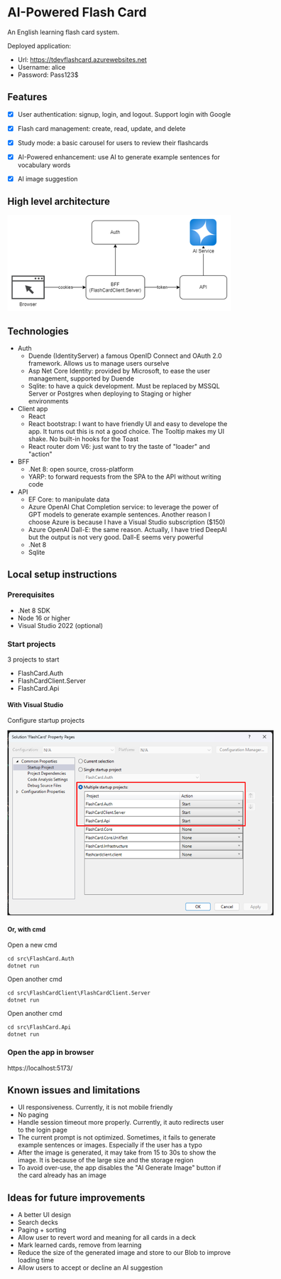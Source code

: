 # AI-Powered Flash Card

An English learning flash card system.

Deployed application:
- Url: https://tdevflashcard.azurewebsites.net
- Username: alice
- Password: Pass123$


## Features
- [x] User authentication: signup, login, and logout. Support login with Google
- [x] Flash card management: create, read, update, and delete
- [x] Study mode: a basic carousel for users to review their flashcards
- [x] AI-Powered enhancement: use AI to generate example sentences for vocabulary words
- [x] AI image suggestion


## High level architecture

<img src="./images/flash-card-architecture.png" alt="High level architecture">


## Technologies

- Auth
  - Duende (IdentityServer) a famous OpenID Connect and OAuth 2.0 framework. Allows us to manage users ourselve
  - Asp Net Core Identity: provided by Microsoft, to ease the user management, supported by Duende
  - Sqlite: to have a quick development. Must be replaced by MSSQL Server or Postgres when deploying to Staging or higher environments
- Client app
  - React
  - React bootstrap: I want to have friendly UI and easy to develope the app. It turns out this is not a good choice. The Tooltip makes my UI shake. No built-in hooks for the Toast
  - React router dom V6: just want to try the taste of "loader" and "action"
- BFF
  - .Net 8: open source, cross-platform
  - YARP: to forward requests from the SPA to the API without writing code
- API
  - EF Core: to manipulate data
  - Azure OpenAI Chat Completion service: to leverage the power of GPT models to generate example sentences. Another reason I choose Azure is because I have a Visual Studio subscription ($150)
  - Azure OpenAI Dall-E: the same reason. Actually, I have tried DeepAI but the output is not very good. Dall-E seems very powerful
  - .Net 8
  - Sqlite


## Local setup instructions

### Prerequisites

- .Net 8 SDK
- Node 16 or higher
- Visual Studio 2022 (optional)

### Start projects

3 projects to start
- FlashCard.Auth
- FlashCardClient.Server
- FlashCard.Api

#### With Visual Studio

Configure startup projects

<img src="./images/multi-startup-projects.png" alt="Set multiple startup projects" style="max-width: 600px" />

#### Or, with cmd

Open a new cmd
```
cd src\FlashCard.Auth
dotnet run
```

Open another cmd
```
cd src\FlashCardClient\FlashCardClient.Server
dotnet run
```

Open another cmd
```
cd src\FlashCard.Api
dotnet run
```

### Open the app in browser

https://localhost:5173/


## Known issues and limitations
- UI responsiveness. Currently, it is not mobile friendly
- No paging
- Handle session timeout more properly. Currently, it auto redirects user to the login page
- The current prompt is not optimized. Sometimes, it fails to generate example sentences or images. Especially if the user has a typo
- After the image is generated, it may take from 15 to 30s to show the image. It is because of the large size and the storage region
- To avoid over-use, the app disables the "AI Generate Image" button if the card already has an image

## Ideas for future improvements
- A better UI design
- Search decks
- Paging + sorting
- Allow user to revert word and meaning for all cards in a deck
- Mark learned cards, remove from learning
- Reduce the size of the generated image and store to our Blob to improve loading time
- Allow users to accept or decline an AI suggestion